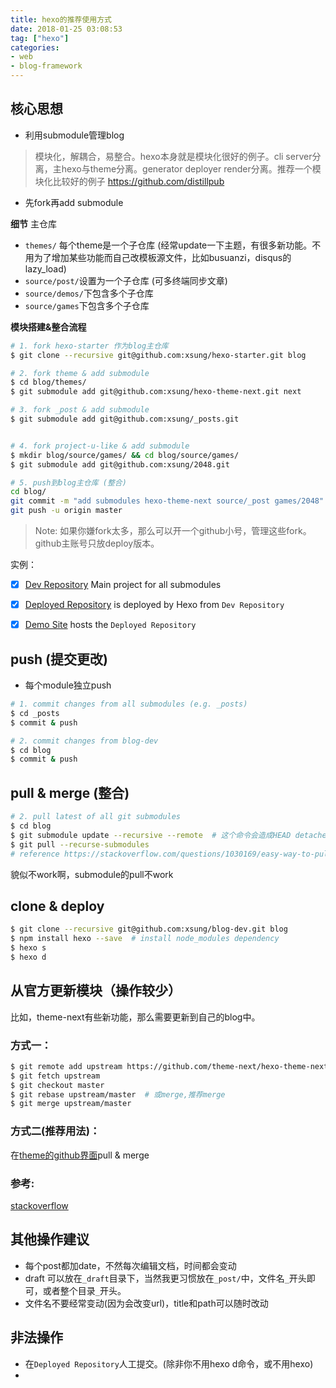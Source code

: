 ```yaml
---
title: hexo的推荐使用方式
date: 2018-01-25 03:08:53
tag: ["hexo"]
categories:
- web
- blog-framework
---
```






## 核心思想



- 利用submodule管理blog  
> 模块化，解耦合，易整合。hexo本身就是模块化很好的例子。cli server分离，主hexo与theme分离。generator deployer render分离。推荐一个模块化比较好的例子 https://github.com/distillpub
- 先fork再add submodule


**细节**
主仓库
- `themes/` 每个theme是一个子仓库  (经常update一下主题，有很多新功能。不用为了增加某些功能而自己改模板源文件，比如busuanzi，disqus的lazy_load)
- `source/post/`设置为一个子仓库  (可多终端同步文章)
- `source/demos/`下包含多个子仓库
- `source/games`下包含多个子仓库


**模块搭建&整合流程**

```bash
# 1. fork hexo-starter 作为blog主仓库
$ git clone --recursive git@github.com:xsung/hexo-starter.git blog

# 2. fork theme & add submodule
$ cd blog/themes/
$ git submodule add git@github.com:xsung/hexo-theme-next.git next

# 3. fork _post & add submodule
$ git submodule add git@github.com:xsung/_posts.git


# 4. fork project-u-like & add submodule
$ mkdir blog/source/games/ && cd blog/source/games/
$ git submodule add git@github.com:xsung/2048.git

# 5. push到blog主仓库 (整合)
cd blog/
git commit -m "add submodules hexo-theme-next source/_post games/2048"
git push -u origin master

```

> Note: 如果你嫌fork太多，那么可以开一个github小号，管理这些fork。
github主账号只放deploy版本。

实例：
- [x] [Dev Repository](https://github.com/xsung/blog-dev/#submodule) Main project for all submodules
- [x] [Deployed Repository](https://github.com/xu-song/xu-song.github.io/) is deployed by Hexo from `Dev Repository`
- [x] [Demo Site](http://xusong.vip) hosts the `Deployed Repository`


## push (提交更改)
- 每个module独立push
```bash
# 1. commit changes from all submodules (e.g. _posts)
$ cd _posts
$ commit & push

# 2. commit changes from blog-dev
$ cd blog
$ commit & push
```


## pull & merge (整合)

```bash
# 2. pull latest of all git submodules
$ cd blog
$ git submodule update --recursive --remote  # 这个命令会造成HEAD detached
$ git pull --recurse-submodules
# reference https://stackoverflow.com/questions/1030169/easy-way-to-pull-latest-of-all-git-submodules

```
貌似不work啊，submodule的pull不work

## clone & deploy
```bash
$ git clone --recursive git@github.com:xsung/blog-dev.git blog
$ npm install hexo --save  # install node_modules dependency
$ hexo s
$ hexo d
```

## 从官方更新模块（操作较少）

比如，theme-next有些新功能，那么需要更新到自己的blog中。

### 方式一：
```bash
$ git remote add upstream https://github.com/theme-next/hexo-theme-next.git
$ git fetch upstream
$ git checkout master
$ git rebase upstream/master  # 或merge,推荐merge
$ git merge upstream/master
```

### 方式二(推荐用法)：
在[theme的github界面](https://github.com/xsung/hexo-theme-next)pull & merge



### 参考:
[stackoverflow](https://stackoverflow.com/questions/7244321/how-do-i-update-a-github-forked-repository)




## 其他操作建议
- 每个post都加date，不然每次编辑文档，时间都会变动
- draft 可以放在`_draft`目录下，当然我更习惯放在`_post/`中，文件名`_`开头即可，或者整个目录`_`开头。
- 文件名不要经常变动(因为会改变url)，title和path可以随时改动


## 非法操作
- 在`Deployed Repository`人工提交。(除非你不用hexo d命令，或不用hexo)
-
